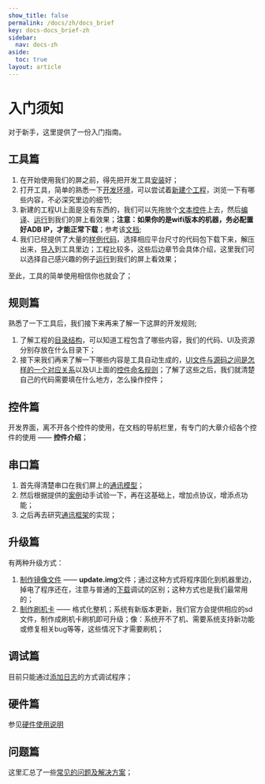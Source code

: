 ```yaml
---
show_title: false
permalink: /docs/zh/docs_brief
key: docs-docs_brief-zh
sidebar:
  nav: docs-zh
aside:
  toc: true
layout: article
---
```

# 入门须知
对于新手，这里提供了一份入门指南。

## 工具篇
1. 在开始使用我们的屏之前，得先把开发工具[安装](download)好；
2. 打开工具，简单的熟悉一下[开发环境](flythings_ide_snapshot)，可以尝试着[新建个工程](new_flythings_project)，浏览一下有哪些内容，不必深究里边的细节;
3. 新建的工程UI上面是没有东西的，我们可以先拖放个[文本控件](textview)上去，然后[编译](how_to_compile_flythings)、[运行](run_project)到我们的屏上看效果；**注意：如果你的是wifi版本的机器，务必配置好ADB IP，才能正常下载**；参考该[文档](run_project);
4. 我们已经提供了大量的[样例代码](demo_download)，选择相应平台尺寸的代码包下载下来，解压出来，[导入](import_project)到工具里边；工程比较多，这些后边章节会具体介绍，这里我们可以选择自己感兴趣的例子[运行](run_project)到我们的屏上看效果； <br/>

至此，工具的简单使用相信你也就会了；

## 规则篇
熟悉了一下工具后，我们接下来再来了解一下这屏的开发规则; <br/>
1. 了解工程的[目录结构](project_structure)，可以知道工程包含了哪些内容，我们的代码、UI及资源分别存放在什么目录下；
2. 接下来我们再来了解一下哪些内容是工具自动生成的，[UI文件与源码之间是怎样的一个对应关系](ftu_and_source_relationships)以及UI上面的[控件命名规则](named_rule)；了解了这些之后，我们就清楚自己的代码需要填在什么地方，怎么操作控件；

## 控件篇
开发界面，离不开各个控件的使用，在文档的导航栏里，有专门的大章介绍各个控件的使用 —— **控件介绍**；

## 串口篇
1. 首先得清楚串口在我们屏上的[通讯模型](serial_introdoction)；
2. 然后根据提供的[案例](serial_example)动手试验一下，再在这基础上，增加点协议，增添点功能；
3. 之后再去研究[通讯框架](serial_framework)的实现；

## 升级篇
有两种升级方式：
1. [制作镜像文件](make_image) —— **update.img**文件；通过这种方式将程序固化到机器里边，掉电了程序还在，注意与普通的[下载](adb_debug)调试的区别；这种方式也是我们最常用的；
2. [制作刷机卡](sd_boot) —— 格式化整机；系统有新版本更新，我们官方会提供相应的sd文件，制作成刷机卡刷机即可升级；像：系统开不了机、需要系统支持新功能或修复相关bug等等，这些情况下才需要刷机；

## 调试篇
目前只能通过[添加日志](logcat)的方式调试程序；

## 硬件篇
参见[硬件使用说明](hardware)

## 问题篇
这里汇总了一些[常见的问题及解决方案](problems)；